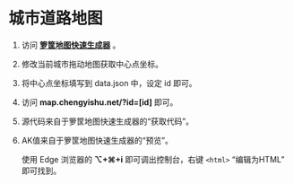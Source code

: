 # 城市道路地图

1. 访问 [**箩筐地图快速生成器**](https://lbs.luokuang.com/tools/createMap) 。

2. 修改当前城市拖动地图获取中心点坐标。

3. 将中心点坐标填写到 data.json 中，设定 id 即可。

4. 访问 **map.chengyishu.net/?id=[id]** 即可。

5. 源代码来自于箩筐地图快速生成器的“获取代码”。

6. AK值来自于箩筐地图快速生成器的“预览”。

   使用 Edge 浏览器的 **⌥+⌘+i** 即可调出控制台，右键 `<html>` “编辑为HTML” 即可找到。
